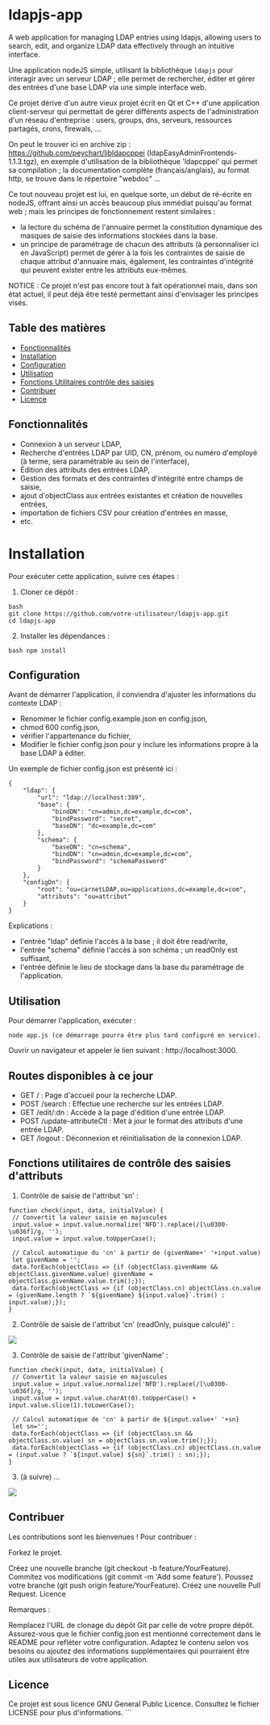 # ldapjs-app
A web application for managing LDAP entries using ldapjs, allowing users to search, edit, and organize LDAP data effectively through an intuitive interface.



Une application nodeJS simple, utilisant la bibliothèque `ldapjs` pour interagir avec un serveur LDAP ; elle permet de rechercher, éditer et gérer des entrées d'une base LDAP via une simple interface web.

Ce projet dérive d'un autre vieux projet écrit en Qt et C++ d'une application client-serveur qui permettait de gérer différents aspects de l'administration d'un réseau d'entreprise : users, groups, dns, serveurs, ressources partagés, crons, firewals, ...

On peut le trouver ici en archive zip : https://github.com/peychart/libldapcppei (ldapEasyAdminFrontends-1.1.3.tgz), en exemple d'utilisation de la bibliothèque 'ldapcppei' qui permet sa compilation ; la documentation complète (français/anglais), au format http, se trouve dans le répertoire "webdoc" ...

Ce tout nouveau projet est lui, en quelque sorte, un début de ré-écrite en nodeJS, offrant ainsi un accès beaucoup plus immédiat puisqu'au format web ; mais les principes de fonctionnement restent similaires :

- la lecture du schéma de l'annuaire permet la constitution dynamique des masques de saisie des informations stockées dans la base.
- un principe de paramétrage de chacun des attributs (à personnaliser ici en JavaScript) permet de gérer à la fois les contraintes de saisie de chaque attribut d'annuaire mais, également, les contraintes d'intégrité qui peuvent exister entre les attributs eux-mêmes.


NOTICE : Ce projet n'est pas encore tout à fait opérationnel mais, dans son état actuel, il peut déjà être testé permettant ainsi d'envisager les principes visés.


## Table des matières

* [Fonctionnalités](#fonctionnalités)
* [Installation](#installation)
* [Configuration](#configuration)
* [Utilisation](#utilisation)
* [Fonctions Utilitaires contrôle des saisies](#Fonctions-utilitaires-de-contrôle-des-saisies-dattributs)
* [Contribuer](#contribuer)
* [Licence](#licence)


## Fonctionnalités

* Connexion à un serveur LDAP,
* Recherche d'entrées LDAP par UID, CN, prénom, ou numéro d'employé (à terme, sera paramétrable au sein de l'interface),
* Édition des attributs des entrées LDAP,
* Gestion des formats et des contraintes d'intégrité entre champs de saisie,
* ajout d'objectClass aux entrées existantes et création de nouvelles entrées,
* importation de fichiers CSV pour création d'entrées en masse,
* etc.


#  Installation

Pour exécuter cette application, suivre ces étapes :

1. Cloner ce dépôt :

```
bash
git clone https://github.com/votre-utilisateur/ldapjs-app.git
cd ldapjs-app
```

2. Installer les dépendances :

```
bash npm install
```


## Configuration

Avant de démarrer l'application, il conviendra d'ajuster les informations du contexte LDAP :
* Renommer le fichier config.example.json en config.json,
* chmod 600 config.json,
* vérifier l'appartenance du fichier,
* Modifier le fichier config.json pour y inclure les informations propre à la base LDAP à éditer.

Un exemple de fichier config.json est présenté ici :

```
{
    "ldap": {
        "url": "ldap://localhost:389",
        "base": {
            "bindDN": "cn=admin,dc=example,dc=com",
            "bindPassword": "secret",
            "baseDN": "dc=example,dc=com"
        },
        "schema": {
            "baseDN": "cn=schema",
            "bindDN": "cn=admin,dc=example,dc=com",
            "bindPassword": "schemaPassword"
        }
    },
    "configDn": {
        "root": "ou=carnetLDAP,ou=applications,dc=example,dc=com",
        "attributs": "ou=attribut"
    }
}
```

Explications :
* l'entrée "ldap" définie l'accès à la base ; il doit être read/write,
* l'entrée "schema" définie l'accès à son schéma ; un readOnly est suffisant,
* l'entrée définie le lieu de stockage dans la base du paramétrage de l'application.


## Utilisation

Pour démarrer l'application, exécuter :

```
node app.js (ce démarrage pourra être plus tard configuré en service).
```

Ouvrir un navigateur et appeler le lien suivant : http://localhost:3000.


## Routes disponibles à ce jour

* GET / : Page d'accueil pour la recherche LDAP.
* POST /search : Effectue une recherche sur les entrées LDAP.
* GET /edit/:dn : Accède à la page d'édition d'une entrée LDAP.
* POST /update-attributeCtl : Met à jour le format des attributs d'une entrée LDAP.
* GET /logout : Déconnexion et réinitialisation de la connexion LDAP.


## Fonctions utilitaires de contrôle des saisies d'attributs

1. Contrôle de saisie de l'attribut 'sn' :

```
function check(input, data, initialValue) {
 // Convertit la valeur saisie en majuscules  
 input.value = input.value.normalize('NFD').replace(/[\u0300-\u036f]/g, '');
 input.value = input.value.toUpperCase();

 // Calcul automatique du 'cn' à partir de (givenName+' '+input.value)
 let givenName = '';
 data.forEach(objectClass => {if (objectClass.givenName && objectClass.givenName.value) givenName = objectClass.givenName.value.trim();});
 data.forEach(objectClass => {if (objectClass.cn) objectClass.cn.value = (givenName.length ? `${givenName} ${input.value}`.trim() : input.value);});
}
```


2. Contrôle de saisie de l'attribut 'cn' (readOnly, puisque calculé)' :

 ![](doc/images/attributsCheck.png)


3. Contrôle de saisie de l'attribut 'givenName' :

```
function check(input, data, initialValue) {
 // Convertit la valeur saisie en majuscules
 input.value = input.value.normalize('NFD').replace(/[\u0300-\u036f]/g, '');
 input.value = input.value.charAt(0).toUpperCase() + input.value.slice(1).toLowerCase();

 // Calcul automatique de 'cn' à partir de ${input.value+' '+sn}
 let sn='';
 data.forEach(objectClass => {if (objectClass.sn && objectClass.sn.value) sn = objectClass.sn.value.trim();});
 data.forEach(objectClass => {if (objectClass.cn) objectClass.cn.value = (input.value ? `${input.value} ${sn}`.trim() : sn);});
}
```


3. (à suivre) ...


 ![](doc/images/edit.png)


## Contribuer

Les contributions sont les bienvenues ! Pour contribuer :

Forkez le projet.

Créez une nouvelle branche (git checkout -b feature/YourFeature).
Commitez vos modifications (git commit -m 'Add some feature').
Poussez votre branche (git push origin feature/YourFeature).
Créez une nouvelle Pull Request.
Licence

Remarques :

Remplacez l'URL de clonage du dépôt Git par celle de votre propre dépôt.
Assurez-vous que le fichier config.json est mentionné correctement dans le README pour refléter votre configuration.
Adaptez le contenu selon vos besoins ou ajoutez des informations supplémentaires qui pourraient être utiles aux utilisateurs de votre application.

## Licence

Ce projet est sous licence GNU General Public Licence. Consultez le fichier LICENSE pour plus d'informations. ```

